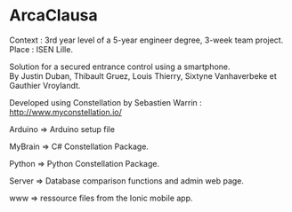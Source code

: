 # ArcaClausa
Context : 3rd year level of a 5-year engineer degree, 3-week team project. </br>
Place : ISEN Lille. </br>

Solution for a secured entrance control using a smartphone. </br>
By Justin Duban, Thibault Gruez, Louis Thierry, Sixtyne Vanhaverbeke et Gauthier Vroylandt. 

Developed using Constellation by Sebastien Warrin : http://www.myconstellation.io/

Arduino => Arduino setup file

MyBrain => C# Constellation Package.

Python => Python Constellation Package.

Server => Database comparison functions and admin web page.

www => ressource files from the Ionic mobile app.

